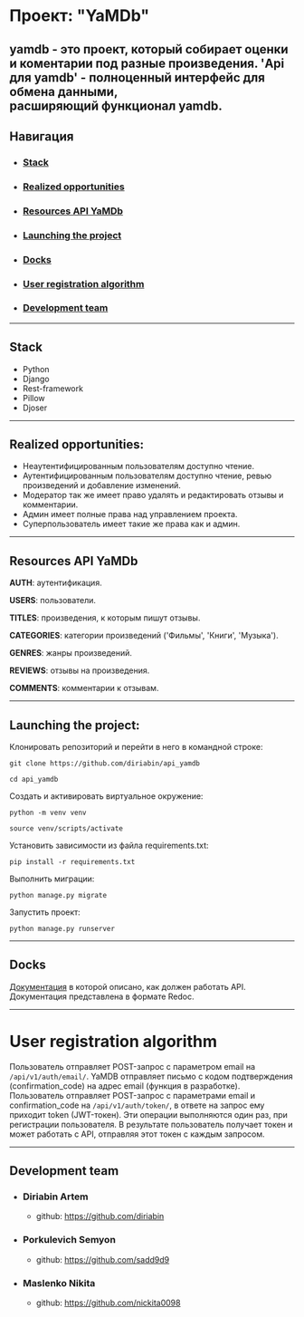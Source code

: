 # Проект: "YaMDb"
yamdb - это проект, который собирает оценки и коментарии под разные произведения. 'Api для yamdb' - полноценный интерфейс для обмена данными,  
расширяющий функционал yamdb.
---
## Навигация
* ### [Stack](#stack)
* ### [Realized opportunities](#realized-opportunities)
* ### [Resources API YaMDb](#resources-api-yamdb)
* ### [Launching the project](#launching-the-project-)
* ### [Docks](#docks-)
* ### [User registration algorithm](#user-registration-algorithm)
* ### [Development team](#development-team)

---

## Stack
* Python
* Django
* Rest-framework
* Pillow
* Djoser

---

## Realized opportunities:
* Неаутентифицированным пользователям доступно чтение.
* Аутентифицированным пользователям доступно чтение, ревью произведений и добавление изменений.
* Модератор так же имеет право удалять и редактировать отзывы и комментарии.
* Админ имеет полные права над управлением проекта.
* Суперпользователь имеет такие же права как и админ.

---

## Resources API YaMDb
**AUTH**: аутентификация.

**USERS**: пользователи.

**TITLES**: произведения, к которым пишут отзывы.

**CATEGORIES**: категории произведений ('Фильмы', 'Книги', 'Музыка').

**GENRES**: жанры произведений.

**REVIEWS**: отзывы на произведения.

**COMMENTS**: комментарии к отзывам.

---

## Launching the project: 
 
Клонировать репозиторий и перейти в него в командной строке: 
 
```commandline
git clone https://github.com/diriabin/api_yamdb
``` 
 
```commandline
cd api_yamdb
``` 
 
Cоздать и активировать виртуальное окружение: 
 
```commandline 
python -m venv venv 
``` 
 
```commandline
source venv/scripts/activate 
``` 
 
Установить зависимости из файла requirements.txt: 
 
```commandline
pip install -r requirements.txt 
``` 
 
Выполнить миграции: 
 
```commandline
python manage.py migrate 
``` 
 
Запустить проект: 
 
``` commandline
python manage.py runserver 
``` 

---

## Docks 

[Документация](http://127.0.0.1:8000/redoc/) в которой описано, как должен работать API. 
Документация представлена в формате Redoc.

---

# User registration algorithm
Пользователь отправляет POST-запрос с параметром email на `/api/v1/auth/email/`.
YaMDB отправляет письмо с кодом подтверждения (confirmation_code) на адрес email (функция в разработке).
Пользователь отправляет POST-запрос с параметрами email и confirmation_code на `/api/v1/auth/token/`, в ответе на запрос ему приходит token (JWT-токен).
Эти операции выполняются один раз, при регистрации пользователя. В результате пользователь получает токен и может работать с API, отправляя этот токен с каждым запросом.

---

## Development team
* ### **Diriabin Artem**
  * github: https://github.com/diriabin
* ### **Porkulevich Semyon**
  * github: https://github.com/sadd9d9
* ### **Maslenko Nikita**
  * github: https://github.com/nickita0098
